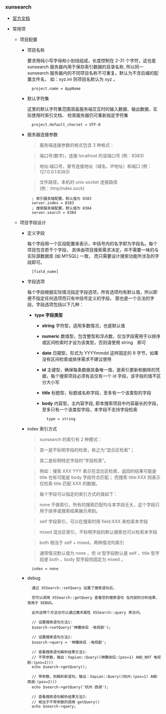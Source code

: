 ### xunsearch

- <a href="http://www.xunsearch.com/doc/php/guide/start.about">官方文档</a>

- 常用项

	- 项目配置

		- 项目名称

			要求用纯小写字母和小划线组成，长度控制在 2-31 个字符，这也是 xunsearch 服务器内用于保存索引数据的目录名称, 所以同一 xunsearch 服务器内的不同项目名称不可重复。默认为不含后缀的配置文件名， 如：xyz.ini 则项目名默认为 xyz 。
			
				project.name = AppName
				
		- 默认字符集

			这里的默认字符集范围涵盖服务端交互时的输入数据、输出数据，实际使用时索引文档、 检索服务器仍可重新指定字符集

				project.default_charset = UTF-8
				
		- 服务器连接参数
		
			>服务端连接参数的格式包含 3 种格式：
			
			>端口号(数字)，连接 localhost 的该端口号 (例：8383)
			
			>地址:端口号，冒号连接地址（域名、IP地址）和端口 (例：127.0.0.1:8383)
			
			>文件路径，本机的 unix socket 连接路径 (例：/tmp/index.sock)
			
				; 索引服务端配置，默认值为 8383
				server.index = 8383
				; 搜索服务端配置，默认值为 8384
				server.search = 8384
				
	-  项目字段设计

		- 定义字段
		
			每个字段用一个区段配置来表示，中括号内的名字即为字段名。每个项目包含若干个字段， 具体由项目搜索需求决定，并不需要一味的与实际源数据库 (如 MYSQL) 一致， 而只需要设计搜索功能所涉及的字段即可。
			
				[field_name]
				
		- 字段选项
		
			每个字段根据实际情况指定字段选项，所有选项均有默认值，所以即便不指定任何选项而只有中括号定义的字段， 那也是一个合法的字段，字段选项包括以下几种：
			
			- **type 字段类型**

				- **string** 字符型，适用多数情况，也是默认值
				
				- **numeric** 数值型，包含整型和浮点数，仅当字段需用于以排序或区间检索时才设为该类型，否则请使用 string　即可
				
				- **date** 日期型，形式为 YYYYmmdd 这样固定的 8 字节，如果没有区间检索或排序需求不建议使用
				
				- **id** 主键型，确保每条数据具备唯一值，是索引更新和删除的凭据，每个搜索项目必须有且仅有一个 id 字段，该字段的值不区分大小写
				
				- **title** 标题型，标题或名称字段，至多有一个该类型的字段

				- **body** 内容型，主内容字段, 即本搜索项目中内容最长的字段，至多只有一个该类型字段，本字段不支持字段检索
				
						type = string
						
		- index 索引方式
		
			>xunsearch 的索引有 2 种模式：
			
			>其一是不标明字段的检索，称之为“混合区检索”；
			
			>其二是标明特定字段的“字段检索”。 
			
			>例如：搜索 XXX YYY 表示在混合区检索，返回的结果可能是 title 也有可能是 body 字段符合匹配； 而搜索 title:XXX 则表示仅检索 title 匹配 XXX 的数据。
			
			>每个字段可以指定的索引方式的值如下：

			>none 不做索引，所有的搜索匹配均与本字段无关，这个字段只用于排序或搜索结果展示用到。
			
			>self 字段索引，可以在搜索时用 field:XXX 来检索本字段
			
			>mixed 混合区索引，不标明字段的默认搜索也可以检索本字段
			
			>both 相当于 self + mixed，两种情况均索引
			
			>通常情况默认值为 none ，但 id 型字段默认是 self ，title 型字段是 both ，body 型字段则固定为 mixed 。

				index = none
				
		- debug

				通过 XSSearch::setQuery 设置了搜索语句后，
				
				您可以调用 XSSearch::getQuery 查看您的搜索语句 在内部的分析结果，常用于 DEBUG。
				
				此外这两个方法也可以通过魔术属性 XSSearch::query 来访问。
		
				// 设置搜索语句方法1:
				$search->setQuery('神雕侠侣 -电视剧');
				 
				// 设置搜索语句方法2:
				$search->query = '神雕侠侣 -电视剧';
				 
				// 查看搜索语句解析结果方法1:
				// 不带参数，输出：Xapian::Query((神雕侠侣:(pos=1) AND_NOT 电视剧:(pos=2)))
				echo $search->getQuery();
				 
				// 带参数，则解析新语句，输出：Xapian::Query((杭州:(pos=1) AND 西湖:(pos=2)))
				echo $search->getQuery('杭州 西湖'); 
				 
				// 查看搜索语句解析结果方法2:
				// 相当于不带参数的调用 getQuery()
				echo $search->query;

